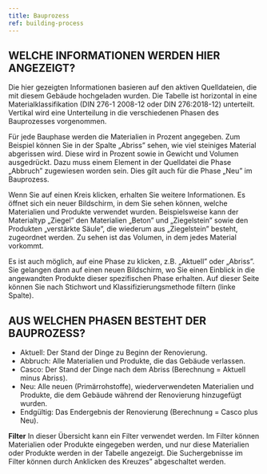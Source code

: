 ```yaml
---
title: Bauprozess
ref: building-process
---
```


## WELCHE INFORMATIONEN WERDEN HIER ANGEZEIGT?
Die hier gezeigten Informationen basieren auf den aktiven Quelldateien, die mit diesem Gebäude hochgeladen wurden. Die Tabelle ist horizontal in eine Materialklassifikation (DIN 276-1 2008-12 oder DIN 276:2018-12) unterteilt. Vertikal wird eine Unterteilung in die verschiedenen Phasen des Bauprozesses vorgenommen.

Für jede Bauphase werden die Materialien in Prozent angegeben. Zum Beispiel können Sie in der Spalte „Abriss” sehen, wie viel steiniges Material abgerissen wird. Diese wird in Prozent sowie in Gewicht und Volumen ausgedrückt. Dazu muss einem Element in der Quelldatei die Phase „Abbruch” zugewiesen worden sein. Dies gilt auch für die Phase „Neu” im Bauprozess.

Wenn Sie auf einen Kreis klicken, erhalten Sie weitere Informationen. Es öffnet sich ein neuer Bildschirm, in dem Sie sehen können, welche Materialien und Produkte verwendet wurden. Beispielsweise kann der Materialtyp „Ziegel” den Materialien „Beton” und „Ziegelstein” sowie den Produkten „verstärkte Säule”, die wiederum aus „Ziegelstein” besteht, zugeordnet werden. Zu sehen ist das Volumen, in dem jedes Material vorkommt.

Es ist auch möglich, auf eine Phase zu klicken, z.B. „Aktuell” oder „Abriss”. Sie gelangen dann auf einen neuen Bildschirm, wo Sie einen Einblick in die angewandten Produkte dieser spezifischen Phase erhalten. Auf dieser Seite können Sie nach Stichwort und Klassifizierungsmethode filtern (linke Spalte).

## AUS WELCHEN PHASEN BESTEHT DER BAUPROZESS?
- Aktuell: Der Stand der Dinge zu Beginn der Renovierung.
- Abbruch: Alle Materialien und Produkte, die das Gebäude verlassen.
- Casco: Der Stand der Dinge nach dem Abriss (Berechnung = Aktuell minus Abriss).
- Neu: Alle neuen (Primärrohstoffe), wiederverwendeten Materialien und Produkte, die dem Gebäude während der Renovierung hinzugefügt wurden.
- Endgültig: Das Endergebnis der Renovierung (Berechnung = Casco plus Neu).

**Filter** 
In dieser Übersicht kann ein Filter verwendet werden. Im Filter können Materialien oder Produkte eingegeben werden, und nur diese Materialien oder Produkte werden in der Tabelle angezeigt. Die Suchergebnisse im Filter können durch Anklicken des Kreuzes” abgeschaltet werden.
